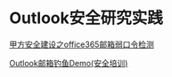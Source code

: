 # Outlook安全研究实践

[甲方安全建设之office365邮箱弱口令检测](Outlook/brute/README.md)

[Outlook邮箱钓鱼Demo(安全培训)](Outlook/fish/README.md)
